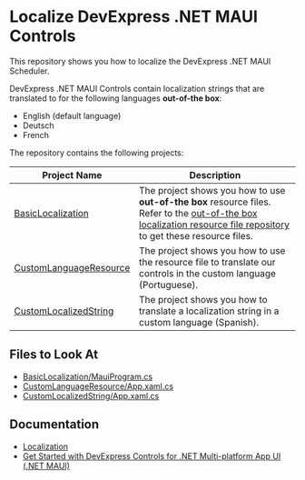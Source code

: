 # Localize DevExpress .NET MAUI Controls

This repository shows you how to localize the DevExpress .NET MAUI Scheduler. 

DevExpress .NET MAUI Controls contain localization strings that are translated to for the following languages **out-of-the box**:

* English (default language)
* Deutsch
* French

The repository contains the following projects:

| Project Name | Description |
|---|---|
| [BasicLocalization](/CS/BasicLocalization) | The project shows you how to use **out-of-the box** resource files. Refer to the [out-of-the box localization resource file repository]() to get these resource files. |
| [CustomLanguageResource](/CS/CustomLanguageResource)| The project shows you how to use the resource file to translate our controls in the custom language (Portuguese). |
| [CustomLocalizedString](/CS/CustomLocalizedString)| The project shows you how to translate a localization string in a custom language (Spanish). |

## Files to Look At

- [BasicLocalization/MauiProgram.cs](https://github.com/DevExpress-Examples/maui-localization/blob/22.2.2%2B/CS/BasicLocalization/MauiProgram.cs#L14)
- [CustomLanguageResource/App.xaml.cs](https://github.com/DevExpress-Examples/maui-localization/blob/22.2.2%2B/CS/CustomLanguageResource/App.xaml.cs#L10)
- [CustomLocalizedString/App.xaml.cs](https://github.com/DevExpress-Examples/maui-localization/blob/22.2.2%2B/CS/CustomLocalizedString/App.xaml.cs#L6)

## Documentation

- [Localization](https://docs.devexpress.com/MAUI/404120)
- [Get Started with DevExpress Controls for .NET Multi-platform App UI (.NET MAUI)](https://docs.devexpress.com/MAUI/403249/get-started/get-started)
